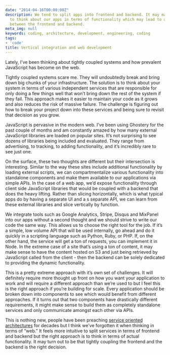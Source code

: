 ```yaml
---
date: "2014-04-16T00:00:00Z"
description: We tend to split apps into frontend and backend. It may make more sense
  to think about our apps in terms of functionality which may lead to a tight coupling
  between the frontend and backend.
meta_img: null
keywords: coding, architecture, development, engineering, coding
tags:
- 'code'
title: Vertical integration and web development
---
```


Lately, I’ve been thinking about tightly coupled systems and how prevalent JavaScript has become on the web.

Tightly coupled systems scare me. They will undoubtedly break and bring down big chunks of your infrastructure. The solution is to think about your system in terms of various independent services that are responsible for only doing a few things well that won’t bring down the rest of the system if they fail. This approach makes it easier to maintain your code as it grows and also reduces the risk of massive failure. The challenge is figuring out how to break your project down into these services and being sure to revisit that decision as you grow.

JavaScript is pervasive in the modern web. I’ve been using Ghostery for the past couple of months and am constantly amazed by how many external JavaScript libraries are loaded on popular sites. It’s not surprising to see dozens of libraries being included and evaluated. They range from advertising, to tracking, to adding functionality, and it’s incredibly rare to see just one.

On the surface, these two thoughts are different but their intersection is interesting. Similar to the way these sites include additional functionality by loading external scripts, we can compartmentalize various functionality into standalone components and make them available to our applications via simple APIs. In the case of a web app, we’d expose functionality through client side JavaScript libraries that would be coupled with a backend that does the heavy lifting. Rather than slicing horizontally, which is what typical apps do by having a separate UI and a s separate API, we can learn from these external libraries and slice vertically by function.

We integrate tools such as Google Analytics, Stripe, Disqus and MixPanel into our apps without a second thought and we should strive to write our code the same way. This allows us to choose the right tool for the job. If it’s a simple, low volume API that will be used internally, go ahead and do it quickly in a scripting language such as Python, Ruby, or PHP. If, on the other hand, the service will get a ton of requests, you can implement it in Node. In the extreme case of a site that’s using a ton of content, it may make sense to have the content hosted on S3 and just being retrieved by JavaScript called from the client - then the backend can be solely dedicated to providing the dynamic functionality.

This is a pretty extreme approach with it’s own set of challenges. It will definitely require more thought up front on how you want your application to work and will require a different approach than we’re used to but I feel this is the right approach if you’re building for scale. Every application should be broken down into components to see which would benefit from different approaches. If it turns out that two components have drastically different requirements, it might make sense to build them as completely standalone services and only communicate amongst each other via APIs.

This is nothing new, people have been preaching <a href="https://en.wikipedia.org/wiki/Service-oriented_architecture" target="_blank">service oriented architectures</a> for decades but I think we’ve forgotten it when thinking in terms of “web.” It feels more intuitive to split services in terms of frontend and backend but the right approach is to think in terms of actual functionality. It may turn out to be that tightly coupling the frontend and the backend is the right decision.